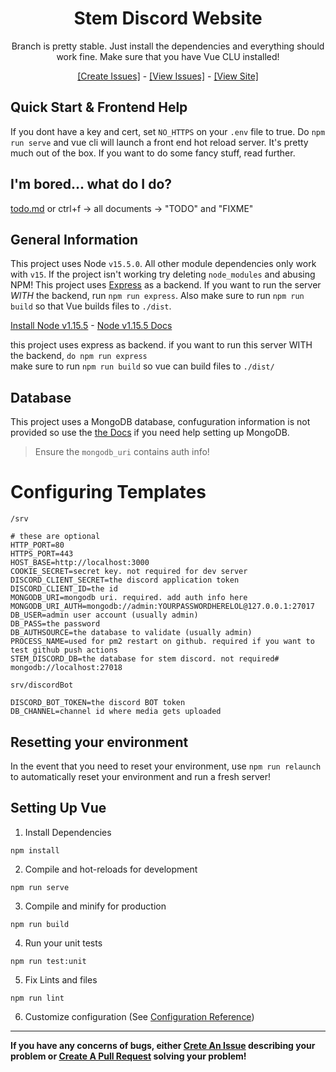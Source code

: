 <div align="center">
<h1>Stem Discord Website</h1>
<p>Branch is pretty stable. Just install the dependencies and everything should work fine. Make sure that you have Vue CLU installed!</p>
<p><a href="https://github.com/stem-discord/website/issues/new">[Create Issues]</a> - <a href="https://github.com/stem-discord/website/issues">[View Issues]</a> - <a href="https://stem.help">[View Site]</a></p>
</div>

## Quick Start & Frontend Help
If you dont have a key and cert, set `NO_HTTPS` on your `.env` file to true. Do `npm run serve` and vue cli will launch a front end hot reload server. It's pretty much out of the box.  If you want to do some fancy stuff, read further.

## I'm bored... what do I do?
[todo.md](https://github.com/stem-discord/website/blob/main/todo.md) or ctrl+f -> all documents -> "TODO" and "FIXME"

## General Information
This project uses Node `v15.5.0`. All other module dependencies only work with `v15`. If the project isn't working try deleting `node_modules` and abusing NPM! This project uses [Express](https://expressjs.com/) as a backend. If you want to run the server *WITH* the backend, run `npm run express`. Also make sure to run `npm run build` so that Vue builds files to `./dist`.

[Install Node v1.15.5](https://nodejs.org/download/release/v15.5.0/) - [Node v1.15.5 Docs](https://nodejs.org/dist/v15.5.0/docs/api/)

this project uses express as backend. if you want to run this server WITH the backend, `do npm run express`  
make sure to run `npm run build` so vue can build files to `./dist/`

## Database
This project uses a MongoDB database, confuguration information is not provided so use the [the Docs](https://docs.mongodb.com/) if you need help setting up MongoDB.

> Ensure the `mongodb_uri` contains auth info!

# Configuring Templates
`/srv`
```env
# these are optional
HTTP_PORT=80
HTTPS_PORT=443
HOST_BASE=http://localhost:3000
COOKIE_SECRET=secret key. not required for dev server
DISCORD_CLIENT_SECRET=the discord application token
DISCORD_CLIENT_ID=the id
MONGODB_URI=mongodb uri. required. add auth info here
MONGODB_URI_AUTH=mongodb://admin:YOURPASSWORDHERELOL@127.0.0.1:27017
DB_USER=admin user account (usually admin)
DB_PASS=the password
DB_AUTHSOURCE=the database to validate (usually admin)
PROCESS_NAME=used for pm2 restart on github. required if you want to test github push actions
STEM_DISCORD_DB=the database for stem discord. not required# mongodb://localhost:27018
```

`srv/discordBot`
```env
DISCORD_BOT_TOKEN=the discord BOT token
DB_CHANNEL=channel id where media gets uploaded
```

## Resetting your environment
In the event that you need to reset your environment, use `npm run relaunch` to automatically reset your environment and run a fresh server! 

## Setting Up Vue
1. Install Dependencies
```
npm install
```
2. Compile and hot-reloads for development
```
npm run serve
```
3. Compile and minify for production
```
npm run build
```
4. Run your unit tests
```
npm run test:unit
```
5. Fix Lints and files
```
npm run lint
```
6. Customize configuration
(See [Configuration Reference](https://cli.vuejs.org/config/))

----------------------
**If you have any concerns of bugs, either [Crete An Issue](https://github.com/stem-discord/website/issues) describing your problem or [Create A Pull Request](https://github.com/stem-discord/website/pulls) solving your problem!**
